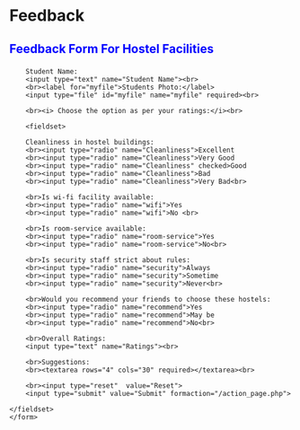 # Feedback
<!DOCTYPE html>
<html lang="en">
<head>
	<meta charset="utf-8">
	<title>Feedback Form</title>
	<font size="4" color="blue" >
		<h3 style="text-decoration: inherit;">Feedback Form For Hostel Facilities</h3>
	</font>
</head>
<body>
	<form onsubmit="alert('Submitted')">
	

		Student Name:
		<input type="text" name="Student Name"><br>
		<br><label for="myfile">Students Photo:</label>
		<input type="file" id="myfile" name="myfile" required><br>

		<br><i> Choose the option as per your ratings:</i><br>

		<fieldset>
		
		Cleanliness in hostel buildings:
		<br><input type="radio" name="Cleanliness">Excellent
		<br><input type="radio" name="Cleanliness">Very Good
		<br><input type="radio" name="Cleanliness" checked>Good
		<br><input type="radio" name="Cleanliness">Bad
		<br><input type="radio" name="Cleanliness">Very Bad<br>

		<br>Is wi-fi facility available:
		<br><input type="radio" name="wifi">Yes
		<br><input type="radio" name="wifi">No <br> 

		<br>Is room-service available:
		<br><input type="radio" name="room-service">Yes
		<br><input type="radio" name="room-service">No<br>

		<br>Is security staff strict about rules:
		<br><input type="radio" name="security">Always
		<br><input type="radio" name="security">Sometime
		<br><input type="radio" name="security">Never<br>

		<br>Would you recommend your friends to choose these hostels:
		<br><input type="radio" name="recommend">Yes
		<br><input type="radio" name="recommend">May be
		<br><input type="radio" name="recommend">No<br>

		<br>Overall Ratings:
		<input type="text" name="Ratings"><br>

		<br>Suggestions:
		<br><textarea rows="4" cols="30" required></textarea><br>

		<br><input type="reset"  value="Reset">
		<input type="submit" value="Submit" formaction="/action_page.php">

	</fieldset>
	</form>
</body>
